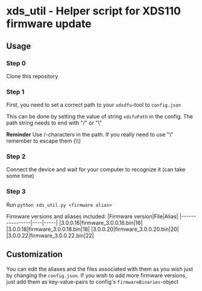 # xds_util - Helper script for XDS110 firmware update

## Usage

### Step 0

Clone this repository

### Step 1

First, you need to set a correct path to your ```xdsdfu```-tool to ```config.json```

This can be done by setting the value of string ```xdsfuPath``` in the config. The path string needs to end with "/" or "\\"

**Reminder**
Use /-characters in the path. If you really need to use "\\" remember to escape them (\\\\)

### Step 2

Connect the device and wait for your computer to recognize it (can take some time)

### Step 3

Run ```python xds_util.py <firmware alias>```

Firmware versions and aliases included:
|Firmware version|File|Alias|
|----------------|----|-----|
|3.0.0.16|firmware_3.0.0.16.bin|16|
|3.0.0.18|firmware_3.0.0.18.bin|18|
|3.0.0.20|firmware_3.0.0.20.bin|20|
|3.0.0.22|firmware_3.0.0.22.bin|22|

## Customization

You can edit the aliases and the files associated with them as you wish just by changing the ```config.json```. If you wish to add more firmware versions, just add them as key-value-pairs to config's ```firmwareBinaries```-object